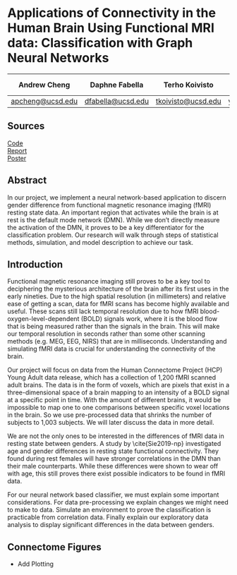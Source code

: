 # Applications of Connectivity in the Human Brain Using Functional MRI data: Classification with Graph Neural Networks 

| Andrew Cheng | Daphne Fabella| Terho Koivisto | Daniel Zhang | Gabriel Riegner | Armin Schwartzman |
| ---| --- | ----| ----- | ----- | ----- |
apcheng@ucsd.edu | dfabella@ucsd.edu | tkoivisto@ucsd.edu | yiz029@ucsd.edu| gariegner@ucsd.edu | armins@ucsd.edu |

## Sources
[Code](https://github.com/AndrewCheng02/DSC180B-Capstone-ProjectA09)  
[Report](https://www.overleaf.com/project/65c86bd071f00f87c475dce6)  
[Poster](./capstone_poster.pdf)

## Abstract

In our project, we implement a neural network-based application to discern
gender difference from functional magnetic resonance imaging (fMRI) resting
state data. An important region that activates while the brain is at rest is the
default mode network (DMN). While we don’t directly measure the activation
of the DMN, it proves to be a key differentiator for the classification problem.
Our research will walk through steps of statistical methods, simulation, and
model description to achieve our task.

## Introduction

Functional magnetic resonance imaging still proves to be a key tool to deciphering the mysterious architecture of the brain after its first uses in the early nineties. Due to the high spatial resolution (in millimeters) and relative ease of getting a scan, data for fMRI scans has become highly available and useful. These scans still lack temporal resolution due to how fMRI blood-oxygen-level-dependent (BOLD) signals work, where it is the blood flow that is being measured rather than the signals in the brain. This will make our temporal resolution in seconds rather than some other scanning methods (e.g. MEG, EEG, NIRS)  that are in milliseconds. Understanding and simulating fMRI data is crucial for understanding the connectivity of the brain.

Our project will focus on data from the Human Connectome Project (HCP) Young Adult data release, which has a collection of 1,200 fMRI scanned adult brains. The data is in the form of voxels, which are pixels that exist in a three-dimensional space of a brain mapping to an intensity of a BOLD signal at a specific point in time. With the amount of different brains, it would be impossible to map one to one comparisons between specific voxel locations in the brain. So we use pre-processed data that shrinks the number of subjects to 1,003 subjects. We will later discuss the data in more detail. 

We are not the only ones to be interested in the differences of fMRI data in resting state between genders. A study by \cite{Sie2019-np} investigated age and gender differences in resting state functional connectivity. They found during rest females will have stronger correlations in the DMN than their male counterparts. While these differences were shown to wear off with age, this still proves there exist possible indicators to be found in fMRI data.

For our neural network based classifier, we must explain some important considerations. For data pre-processing we explain changes we might need to make to data. Simulate an environment to prove the classification is practicable from correlation data. Finally explain our exploratory data analysis to display significant differences in the data between genders.

## Connectome Figures

- Add Plotting
